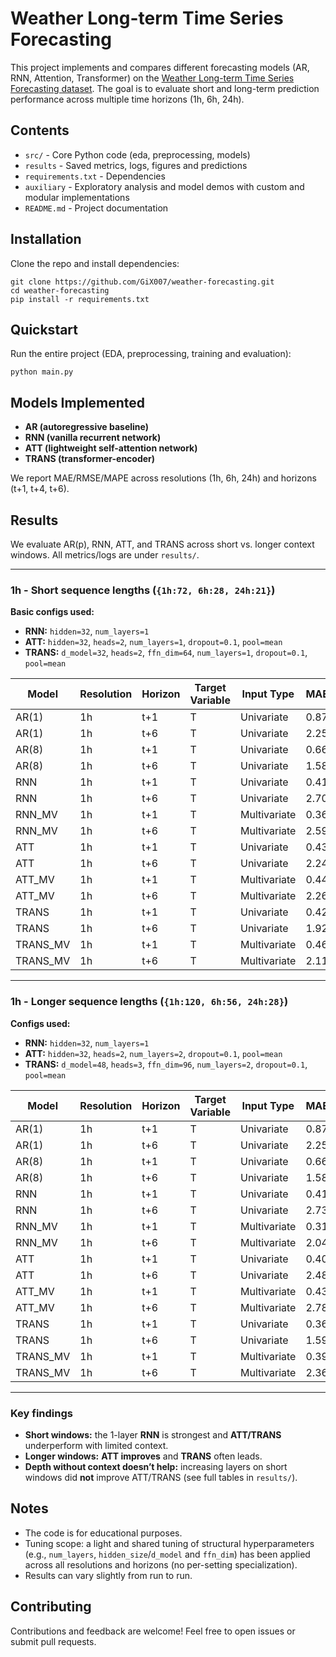# Weather Long-term Time Series Forecasting

This project implements and compares different forecasting models (AR, RNN, Attention, Transformer) on the 
[Weather Long-term Time Series Forecasting dataset](https://www.kaggle.com/datasets/alistairking/weather-long-term-time-series-forecasting).
The goal is to evaluate short and long-term prediction performance across multiple time horizons (1h, 6h, 24h).

## Contents

- `src/` - Core Python code (eda, preprocessing, models)
- `results` - Saved metrics, logs, figures and predictions
- `requirements.txt` - Dependencies
- `auxiliary` - Exploratory analysis and model demos with custom and modular implementations
- `README.md` - Project documentation

## Installation

Clone the repo and install dependencies:

```
git clone https://github.com/GiX007/weather-forecasting.git
cd weather-forecasting
pip install -r requirements.txt
```

## Quickstart

Run the entire project (EDA, preprocessing, training and evaluation):

```
python main.py
```

## Models Implemented

- **AR (autoregressive baseline)**
- **RNN (vanilla recurrent network)**
- **ATT (lightweight self-attention network)**
- **TRANS (transformer-encoder)**

We report MAE/RMSE/MAPE across resolutions (1h, 6h, 24h) and horizons (t+1, t+4, t+6).

## Results

We evaluate AR(p), RNN, ATT, and TRANS across short vs. longer context windows. All metrics/logs are under `results/`.

---
### 1h - Short sequence lengths (`{1h:72, 6h:28, 24h:21}`) 

**Basic configs used:** 
- **RNN:** `hidden=32`, `num_layers=1` 
- **ATT:** `hidden=32`, `heads=2`, `num_layers=1`, `dropout=0.1`, `pool=mean`
- **TRANS:** `d_model=32`, `heads=2`, `ffn_dim=64`, `num_layers=1`, `dropout=0.1`, `pool=mean`

| Model    | Resolution   | Horizon   | Target Variable   | Input Type   |  MAE | RMSE | MAPE (%) |   Fit Time |   # Params |
|----------|--------------|-----------|-------------------|--------------|------|------|----------|------------|------------|
| AR(1)    | 1h           | t+1       | T                 | Univariate   | 0.87 | 1.28 |   145.78 |     0.0030 |          2 |
| AR(1)    | 1h           | t+6       | T                 | Univariate   | 2.25 | 3.05 |   311.78 |     0.0030 |          2 |
| AR(8)    | 1h           | t+1       | T                 | Univariate   | 0.66 | 0.96 |   122.74 |     0.0050 |          9 |
| AR(8)    | 1h           | t+6       | T                 | Univariate   | 1.58 | 2.07 |   307.90 |     0.0050 |          9 |
| RNN      | 1h           | t+1       | T                 | Univariate   | 0.41 | 0.53 |    82.72 |   197.7429 |       1153 |
| RNN      | 1h           | t+6       | T                 | Univariate   | 2.70 | 3.13 |   715.44 |   197.7429 |       1153 |
| RNN_MV   | 1h           | t+1       | T                 | Multivariate | 0.36 | 0.47 |    71.00 |   306.0387 |       1217 |
| RNN_MV   | 1h           | t+6       | T                 | Multivariate | 2.59 | 3.20 |   614.57 |   306.0387 |       1217 |
| ATT      | 1h           | t+1       | T                 | Univariate   | 0.43 | 0.56 |    92.28 |   281.0838 |      10945 |
| ATT      | 1h           | t+6       | T                 | Univariate   | 2.24 | 2.63 |   572.59 |   281.0838 |      10945 |
| ATT_MV   | 1h           | t+1       | T                 | Multivariate | 0.44 | 0.55 |    97.81 |   142.6808 |      11009 |
| ATT_MV   | 1h           | t+6       | T                 | Multivariate | 2.26 | 2.75 |   457.99 |   142.6808 |      11009 |
| TRANS    | 1h           | t+1       | T                 | Univariate   | 0.42 | 0.56 |    82.25 |   250.8536 |       8641 |
| TRANS    | 1h           | t+6       | T                 | Univariate   | 1.92 | 2.37 |   458.63 |   250.8536 |       8641 |
| TRANS_MV | 1h           | t+1       | T                 | Multivariate | 0.46 | 0.58 |   104.68 |   202.7085 |       8705 |
| TRANS_MV | 1h           | t+6       | T                 | Multivariate | 2.11 | 2.54 |   458.05 |   202.7085 |       8705 |

---
### 1h - Longer sequence lengths (`{1h:120, 6h:56, 24h:28}`)

**Configs used:** 
- **RNN:** `hidden=32`, `num_layers=1` 
- **ATT:** `hidden=32`, `heads=2`, `num_layers=2`, `dropout=0.1`, `pool=mean` 
- **TRANS:** `d_model=48`, `heads=3`, `ffn_dim=96`, `num_layers=2`, `dropout=0.1`, `pool=mean`

| Model    | Resolution   | Horizon   | Target Variable   | Input Type   |  MAE | RMSE | MAPE (%) |   Fit Time |   # Params |
|----------|--------------|-----------|-------------------|--------------|------|------|----------|------------|------------|
| AR(1)    | 1h           | t+1       | T                 | Univariate   | 0.87 | 1.28 |   145.78 |     0.0031 |          2 |
| AR(1)    | 1h           | t+6       | T                 | Univariate   | 2.25 | 3.05 |   311.78 |     0.0031 |          2 |
| AR(8)    | 1h           | t+1       | T                 | Univariate   | 0.66 | 0.96 |   122.74 |     0.0058 |          9 |
| AR(8)    | 1h           | t+6       | T                 | Univariate   | 1.58 | 2.07 |   307.90 |     0.0058 |          9 |
| RNN      | 1h           | t+1       | T                 | Univariate   | 0.41 | 0.53 |    83.09 |   225.6078 |       1153 |
| RNN      | 1h           | t+6       | T                 | Univariate   | 2.73 | 3.17 |   706.32 |   225.6078 |       1153 |
| RNN_MV   | 1h           | t+1       | T                 | Multivariate | 0.31 | 0.42 |    39.73 |   238.5690 |       1217 |
| RNN_MV   | 1h           | t+6       | T                 | Multivariate | 2.04 | 2.70 |   324.10 |   238.5690 |       1217 |
| ATT      | 1h           | t+1       | T                 | Univariate   | 0.40 | 0.54 |    76.05 |   667.3014 |      21025 |
| ATT      | 1h           | t+6       | T                 | Univariate   | 2.48 | 3.20 |   463.14 |   667.3014 |      21025 |
| ATT_MV   | 1h           | t+1       | T                 | Multivariate | 0.43 | 0.57 |    88.93 |   246.8591 |      21089 |
| ATT_MV   | 1h           | t+6       | T                 | Multivariate | 2.78 | 3.59 |   532.47 |   246.8591 |      21089 |
| TRANS    | 1h           | t+1       | T                 | Univariate   | 0.36 | 0.50 |    48.87 |   933.6536 |      38065 |
| TRANS    | 1h           | t+6       | T                 | Univariate   | 1.59 | 2.10 |   245.95 |   933.6536 |      38065 |
| TRANS_MV | 1h           | t+1       | T                 | Multivariate | 0.39 | 0.53 |    84.55 |   585.6651 |      38161 |
| TRANS_MV | 1h           | t+6       | T                 | Multivariate | 2.36 | 3.22 |   444.91 |   585.6651 |      38161 |

---
### Key findings
- **Short windows:** the 1-layer **RNN** is strongest and **ATT/TRANS** underperform with limited context.
- **Longer windows:** **ATT improves** and **TRANS** often leads.
- **Depth without context doesn’t help:** increasing layers on short windows did **not** improve ATT/TRANS (see full tables in `results/`).

## Notes

- The code is for educational purposes.
- Tuning scope: a light and shared tuning of structural hyperparameters (e.g., `num_layers`, `hidden_size`/`d_model` and `ffn_dim`) has been applied across all resolutions and horizons (no per-setting specialization).
- Results can vary slightly from run to run.

## Contributing

Contributions and feedback are welcome! Feel free to open issues or submit pull requests.
